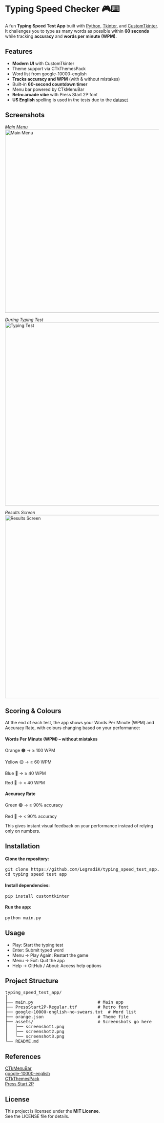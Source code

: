 # Typing Speed Checker 🎮⌨️

A fun **Typing Speed Test App** built with [Python](https://www.python.org/), [Tkinter](https://docs.python.org/3/library/tkinter.html), and [CustomTkinter](https://github.com/TomSchimansky/CustomTkinter).
It challenges you to type as many words as possible within **60 seconds** while tracking **accuracy** and **words per minute (WPM)**.

## Features

- **Modern UI** with CustomTkinter
- Theme support via CTkThemesPack
- Word list from google-10000-english
- **Tracks accuracy and WPM** (with & without mistakes)
- Built-in **60-second countdown timer**
- Menu bar powered by CTkMenuBar
- **Retro arcade vibe** with Press Start 2P font
- **US English** spelling is used in the tests due to the [dataset](https://github.com/first20hours/google-10000-english)

## Screenshots

*Main Menu*  
<img width="600" alt="Main Menu" src="https://github.com/user-attachments/assets/775acad1-fe8c-4fae-9514-f15da12c4ed2">

*During Typing Test*  
<img width="600" alt="Typing Test" src="https://github.com/user-attachments/assets/5fcc3f31-c352-431e-a643-f82aba2218fb">

*Results Screen*  
<img width="600" alt="Results Screen" src="https://github.com/user-attachments/assets/ffb77572-ef05-4b4c-bf9f-addefc7b13a5">

## Scoring & Colours

At the end of each test, the app shows your Words Per Minute (WPM) and Accuracy Rate, with colours changing based on your performance:

#### Words Per Minute (WPM) – without mistakes

Orange 🟠 → ≥ 100 WPM

Yellow 🟡 → ≥ 60 WPM

Blue 🔵 → ≥ 40 WPM

Red 🔴 → < 40 WPM

#### Accuracy Rate

Green 🟢 → ≥ 90% accuracy

Red 🔴 → < 90% accuracy

This gives instant visual feedback on your performance instead of relying only on numbers.

## Installation

#### Clone the repository:

<pre>git clone https://github.com/LegradiK/typing_speed_test_app.git
cd typing_speed_test_app</pre>

#### Install dependencies:

<pre>pip install customtkinter</pre>

#### Run the app:

<pre>python main.py</pre>

## Usage

- Play: Start the typing test
- Enter: Submit typed word
- Menu → Play Again: Restart the game
- Menu → Exit: Quit the app
- Help → GitHub / About: Access help options

## Project Structure
<pre>typing_speed_test_app/
│
├── main.py                         # Main app
├── PressStart2P-Regular.ttf        # Retro font
├── google-10000-english-no-swears.txt  # Word list
├── orange.json                     # Theme file
├── assets/                         # Screenshots go here
│   ├── screenshot1.png
│   ├── screenshot2.png
│   └── screenshot3.png
└── README.md</pre>

## References

[CTkMenuBar](https://github.com/Akascape/CTkMenuBar)</br>
[google-10000-english](https://github.com/first20hours/google-10000-english)</br>
[CTkThemesPack](https://github.com/a13xe/CTkThemesPack?tab=readme-ov-file)</br>
[Press Start 2P](https://fonts.google.com/?query=Press+Start+2P)</br>

## License

This project is licensed under the **MIT License**.</br>
See the LICENSE file for details.

